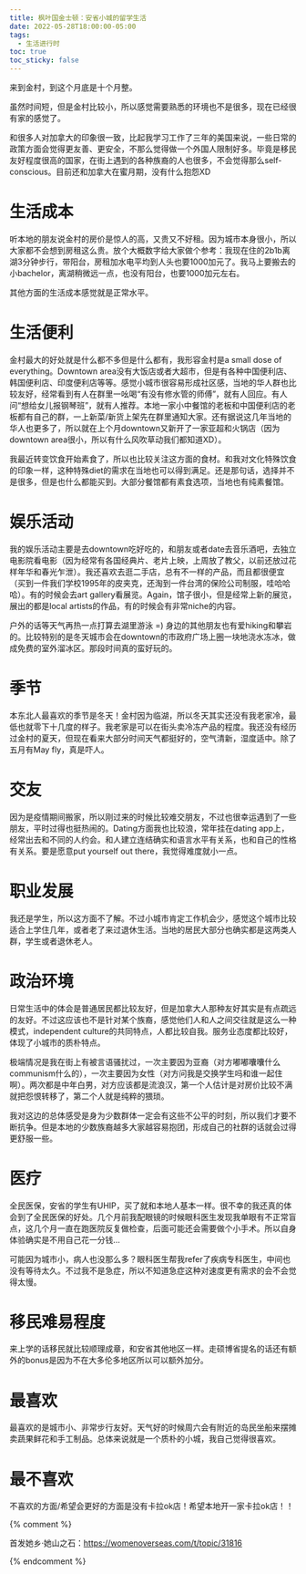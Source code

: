 ```yaml
---
title: 枫叶国金士顿：安省小城的留学生活
date: 2022-05-28T18:00:00-05:00
tags:
  - 生活进行时
toc: true
toc_sticky: false
---
```


来到金村，到这个月底是十个月整。
<!--more-->

虽然时间短，但是金村比较小，所以感觉需要熟悉的环境也不是很多，现在已经很有家的感觉了。

和很多人对加拿大的印象很一致，比起我学习工作了三年的美国来说，一些日常的政策方面会觉得更友善、更安全，不那么觉得做一个外国人限制好多。毕竟是移民友好程度很高的国家，在街上遇到的各种族裔的人也很多，不会觉得那么self-conscious。目前还和加拿大在蜜月期，没有什么抱怨XD

# 生活成本

听本地的朋友说金村的房价是惊人的高，又贵又不好租。因为城市本身很小，所以大家都不会想到房租这么贵。放个大概数字给大家做个参考：我现在住的2b1b离湖3分钟步行，带阳台，房租加水电平均到人头也要1000加元了。我马上要搬去的小bachelor，离湖稍微远一点，也没有阳台，也要1000加元左右。

其他方面的生活成本感觉就是正常水平。

# 生活便利

金村最大的好处就是什么都不多但是什么都有，我形容金村是a small dose of everything。Downtown area没有大饭店或者大超市，但是有各种中国便利店、韩国便利店、印度便利店等等。感觉小城市很容易形成社区感，当地的华人群也比较友好，经常看到有人在群里一吆喝“有没有修水管的师傅”，就有人回应。有人问“想给女儿报钢琴班”，就有人推荐。本地一家小中餐馆的老板和中国便利店的老板都有自己的群，一上新菜/新货上架先在群里通知大家。还有据说这几年当地的华人也更多了，所以就在上个月downtown又新开了一家亚超和火锅店（因为downtown area很小，所以有什么风吹草动我们都知道XD）。

我最近转变饮食开始素食了，所以也比较关注这方面的食材。和我对文化特殊饮食的印象一样，这种特殊diet的需求在当地也可以得到满足。还是那句话，选择并不是很多，但是也什么都能买到。大部分餐馆都有素食选项，当地也有纯素餐馆。

# 娱乐活动

我的娱乐活动主要是去downtown吃好吃的，和朋友或者date去音乐酒吧，去独立电影院看电影（因为经常有各国经典片、老片上映，上周放了教父，以前还放过花样年华和春光乍泄）。我还喜欢去逛二手店，总有不一样的产品，而且都很便宜（买到一件我们学校1995年的皮夹克，还淘到一件台湾的保险公司制服，哇哈哈哈）。有的时候会去art gallery看展览。Again，馆子很小，但是经常上新的展览，展出的都是local artists的作品，有的时候会有非常niche的内容。

户外的话等天气再热一点打算去湖里游泳 =) 身边的其他朋友也有爱hiking和攀岩的。比较特别的是冬天城市会在downtown的市政府广场上圈一块地浇水冻冰，做成免费的室外溜冰区。那段时间真的蛮好玩的。

# 季节

本东北人最喜欢的季节是冬天！金村因为临湖，所以冬天其实还没有我老家冷，最低也就零下十几度的样子。我老家是可以在街头卖冷冻产品的程度。我还没有经历过金村的夏天，但现在看来大部分时间天气都挺好的，空气清新，湿度适中。除了五月有May fly，真是吓人。

# 交友

因为是疫情期间搬家，所以刚过来的时候比较难交朋友，不过也很幸运遇到了一些朋友，平时过得也挺热闹的。Dating方面我也比较浪，常年挂在dating app上，经常出去和不同的人约会。和人建立连结确实和语言水平有关系，也和自己的性格有关系。要是愿意put yourself out there，我觉得难度就小一点。

# 职业发展

我还是学生，所以这方面不了解。不过小城市肯定工作机会少，感觉这个城市比较适合上学住几年，或者老了来过退休生活。当地的居民大部分也确实都是这两类人群，学生或者退休老人。

# 政治环境

日常生活中的体会是普通居民都比较友好，但是加拿大人那种友好其实是有点疏远的友好。不过这应该也不是针对某个族裔，感觉他们人和人之间交往就是这么一种模式，independent culture的共同特点，人都比较自我。服务业态度都比较好，体现了小城市的质朴特点。

极端情况是我在街上有被言语骚扰过，一次主要因为亚裔（对方嘟嘟囔囔什么communism什么的），一次主要因为女性（对方问我是交换学生吗和谁一起住啊）。两次都是中年白男，对方应该都是流浪汉，第一个人估计是对房价比较不满就把怨恨转移了，第二个人就是纯粹的猥琐。

我对这边的总体感受是身为少数群体一定会有这些不公平的时刻，所以我们才要不断抗争。但是本地的少数族裔越多大家越容易抱团，形成自己的社群的话就会过得更舒服一些。

# 医疗

全民医保，安省的学生有UHIP，买了就和本地人基本一样。很不幸的我还真的体会到了全民医保的好处。几个月前我配眼镜的时候眼科医生发现我单眼有不正常盲点，这几个月一直在跑医院反复做检查，后面可能还会需要做个小手术。所以自身体验确实是不用自己花一分钱…

可能因为城市小，病人也没那么多？眼科医生帮我refer了疾病专科医生，中间也没有等待太久。不过我不是急症，所以不知道急症这种对速度更有需求的会不会觉得太慢。

# 移民难易程度

来上学的话移民就比较顺理成章，和安省其他地区一样。走硕博省提名的话还有额外的bonus是因为不在大多伦多地区所以可以额外加分。

# 最喜欢

最喜欢的是城市小、非常步行友好。天气好的时候周六会有附近的岛民坐船来摆摊卖蔬果鲜花和手工制品。总体来说就是一个质朴的小城，我自己觉得很喜欢。

# 最不喜欢

不喜欢的方面/希望会更好的方面是没有卡拉ok店！希望本地开一家卡拉ok店！！

{% comment %}

首发她乡·她山之石：https://womenoverseas.com/t/topic/31816

{% endcomment %}
